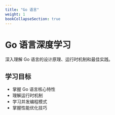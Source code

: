 ```yaml
---
title: "Go 语言"
weight: 1
bookCollapseSection: true
---
```


# Go 语言深度学习

深入理解 Go 语言的设计原理、运行时机制和最佳实践。

## 学习目标

- 掌握 Go 语言核心特性
- 理解运行时机制
- 学习并发编程模式
- 掌握性能优化技巧